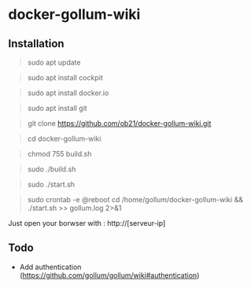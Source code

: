 # docker-gollum-wiki

## Installation

> sudo apt update

> sudo apt install cockpit

> sudo apt install docker.io

> sudo apt install git

> git clone https://github.com/ob21/docker-gollum-wiki.git

> cd docker-gollum-wiki

> chmod 755 build.sh

> sudo ./build.sh

> sudo ./start.sh

> sudo crontab -e
  @reboot cd /home/gollum/docker-gollum-wiki && ./start.sh >> gollum.log 2>&1

Just open your borwser with : http://[serveur-ip]

## Todo
- Add authentication (https://github.com/gollum/gollum/wiki#authentication)


